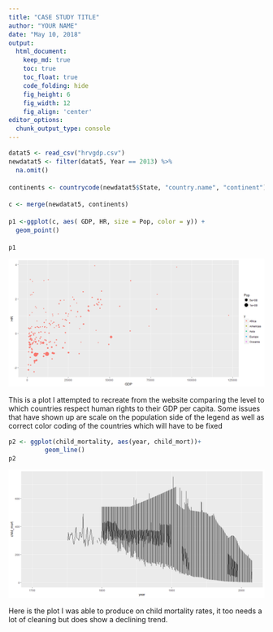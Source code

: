 ```yaml
---
title: "CASE STUDY TITLE"
author: "YOUR NAME"
date: "May 10, 2018"
output:
  html_document:  
    keep_md: true
    toc: true
    toc_float: true
    code_folding: hide
    fig_height: 6
    fig_width: 12
    fig_align: 'center'
editor_options: 
  chunk_output_type: console
---
```








```r
datat5 <- read_csv("hrvgdp.csv")
newdatat5 <- filter(datat5, Year == 2013) %>%
  na.omit()

continents <- countrycode(newdatat5$State, "country.name", "continent")

c <- merge(newdatat5, continents)

p1 <-ggplot(c, aes( GDP, HR, size = Pop, color = y)) +
  geom_point()

p1
```

![](Task6_files/figure-html/unnamed-chunk-2-1.png)<!-- -->


This is a plot I attempted to recreate from the website comparing the level to which countries respect human rights to their GDP per capita. Some issues that have shown up are scale on the population side of the legend as well as correct color coding of the countries which will have to be fixed



```r
p2 <- ggplot(child_mortality, aes(year, child_mort))+
          geom_line()
p2
```

![](Task6_files/figure-html/unnamed-chunk-3-1.png)<!-- -->

Here is the plot I was able to produce on child mortality rates, it too needs a lot of cleaning but does show a declining trend.


